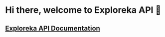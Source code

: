 # Hi there, welcome to Exploreka API 👋

## [Exploreka API Documentation](https://documenter.getpostman.com/view/25237784/2s93sW7a5e)
